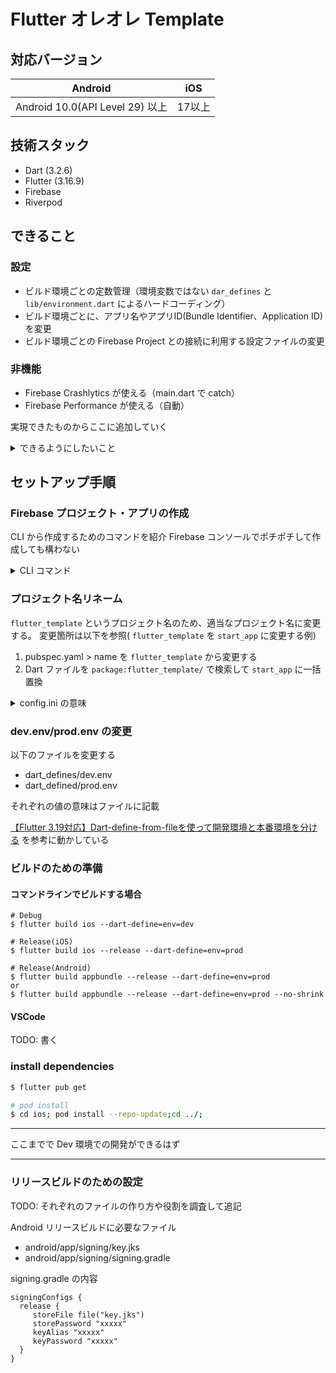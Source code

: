 # Flutter オレオレ Template

## 対応バージョン

Android | iOS
--|--
Android 10.0(API Level 29) 以上 | 17以上


## 技術スタック

- Dart (3.2.6)
- Flutter (3.16.9)
- Firebase
- Riverpod

## できること

### 設定

- ビルド環境ごとの定数管理（環境変数ではない `dar_defines` と `lib/environment.dart` によるハードコーディング）
- ビルド環境ごとに、アプリ名やアプリID(Bundle Identifier、Application ID)を変更
- ビルド環境ごとの Firebase Project との接続に利用する設定ファイルの変更

### 非機能

- Firebase Crashlytics が使える（main.dart で catch）
- Firebase Performance が使える（自動）

実現できたものからここに追加していく

<details>
<summary>できるようにしたいこと</summary>

### 設定

- dotenv の利用
- デフォルトが日本語設定
- Firebase Analytics が使える
- Firebase Analytics で、自動イベントが停止され任意のイベント送信の管理がコードでされている状態
- Firebase RemoteConfig が使える
- アイコンの差し替え [参考](https://zenn.dev/altiveinc/articles/separating-environments-in-flutter#app%E3%82%A2%E3%82%A4%E3%82%B3%E3%83%B3%E3%82%92%E7%92%B0%E5%A2%83%E3%81%AB%E3%82%88%E3%81%A3%E3%81%A6%E5%A4%89%E3%81%88%E3%82%8B)

### 機能

- onGenerateRoute によるルーティング管理
- Riverpod によるステート管理
- Light/Dark Theme の指定（ユーザによる変更はカバーしない）
- レビューを促すダイアログの表示制御
</details>


## セットアップ手順

### Firebase プロジェクト・アプリの作成

CLI から作成するためのコマンドを紹介
Firebase コンソールでポチポチして作成しても構わない

<details>
<summary>CLI コマンド</summary>

#### 認証

ディレクトリごとに login する Firebase アカウントを切り替えるための Tips

```sh
$ firebase login:add # どこにもログインしていないなら firebase login
$ firebase login:list
$ firebase login:use {メールアドレス}
```

#### 作成

以下のコマンドは1プロジェクトを作り、iOS と Android アプリを作成する。ファイル名などは Debug 環境を想定している。

Firebaseプロジェクト作成
```bash
$ firebase projects:create --display-name "start app" start-app
```

Android アプリ作成
```bash
$ firebase apps:create android --package-name sugiken.start_app --project start-app
? What would you like to call your app? Start App # 任意のアプリの名前
```

iOS アプリ作成
```bash
$ firebase apps:create ios --bundle-id sugiken.start-app --project start-app
? What would you like to call your app? Start App # 任意のアプリの名前
? Please specify your iOS app App Store ID: # 空白でも可
```

Android 設定ファイル取得
```bash
$ firebase apps:sdkconfig --project start-app android -o android/app/src/dev/google-services.json
```

iOS 設定ファイル取得
```bash
$ firebase apps:sdkconfig --project start-app ios -o ios/Runner/GoogleService-Info-dev.plist
```

##### Prod 環境用のコマンド

Project 作成とアプリ作成は同じなので割愛。

Android 設定ファイル取得
```bash
$ firebase apps:sdkconfig --project start-app android -o android/app/src/release/google-services.json
```

iOS 設定ファイル取得
```bash
$ firebase apps:sdkconfig --project start-app ios -o ios/Runner/GoogleService-Info-prod.plist
```
</details>


### プロジェクト名リネーム


`flutter_template` というプロジェクト名のため、適当なプロジェクト名に変更する。
変更箇所は以下を参照( `flutter_template` を `start_app` に変更する例)

1. pubspec.yaml > name を `flutter_template` から変更する
2. Dart ファイルを `package:flutter_template/` で検索して `start_app` に一括置換


<details>
<summary>config.ini の意味</summary>

```ini:config.ini
# Android バンドルID
AndroidPackageName = sugiken.start_app
```

</details>

### dev.env/prod.env の変更

以下のファイルを変更する

- dart_defines/dev.env
- dart_defined/prod.env

それぞれの値の意味はファイルに記載

[【Flutter 3.19対応】Dart-define-from-fileを使って開発環境と本番環境を分ける](https://zenn.dev/altiveinc/articles/separating-environments-in-flutter) を参考に動かしている


### ビルドのための準備

#### コマンドラインでビルドする場合

```
# Debug
$ flutter build ios --dart-define=env=dev

# Release(iOS)
$ flutter build ios --release --dart-define=env=prod

# Release(Android)
$ flutter build appbundle --release --dart-define=env=prod
or
$ flutter build appbundle --release --dart-define=env=prod --no-shrink
```


#### VSCode

TODO: 書く

### install dependencies

```sh
$ flutter pub get

# pod install
$ cd ios; pod install --repo-update;cd ../;
```


---

ここまでで Dev 環境での開発ができるはず

---


### リリースビルドのための設定

TODO: それぞれのファイルの作り方や役割を調査して追記

Android リリースビルドに必要なファイル
* android/app/signing/key.jks
* android/app/signing/signing.gradle

signing.gradle の内容

```
signingConfigs {
  release {
     storeFile file("key.jks")
     storePassword "xxxxx"
     keyAlias "xxxxx"
     keyPassword "xxxxx"
  }
}
```

